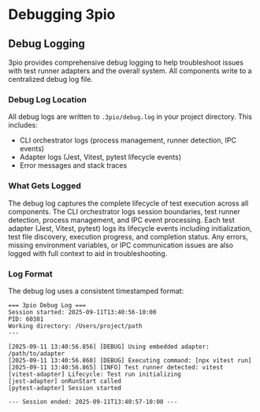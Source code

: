 # Debugging 3pio

## Debug Logging

3pio provides comprehensive debug logging to help troubleshoot issues with test runner adapters and the overall system. All components write to a centralized debug log file.

### Debug Log Location

All debug logs are written to `.3pio/debug.log` in your project directory. This includes:
- CLI orchestrator logs (process management, runner detection, IPC events)
- Adapter logs (Jest, Vitest, pytest lifecycle events)
- Error messages and stack traces

### What Gets Logged

The debug log captures the complete lifecycle of test execution across all components. The CLI orchestrator logs session boundaries, test runner detection, process management, and IPC event processing. Each test adapter (Jest, Vitest, pytest) logs its lifecycle events including initialization, test file discovery, execution progress, and completion status. Any errors, missing environment variables, or IPC communication issues are also logged with full context to aid in troubleshooting.

### Log Format

The debug log uses a consistent timestamped format:
```
=== 3pio Debug Log ===
Session started: 2025-09-11T13:40:56-10:00
PID: 60381
Working directory: /Users/project/path
---

[2025-09-11 13:40:56.856] [DEBUG] Using embedded adapter: /path/to/adapter
[2025-09-11 13:40:56.860] [DEBUG] Executing command: [npx vitest run]
[2025-09-11 13:40:56.865] [INFO] Test runner detected: vitest
[vitest-adapter] Lifecycle: Test run initializing
[jest-adapter] onRunStart called
[pytest-adapter] Session started

--- Session ended: 2025-09-11T13:40:57-10:00 ---
```
